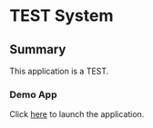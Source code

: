 # TEST System

## Summary

This application is a TEST.

### Demo App

Click [here](frontend/index.html) to launch the application.
